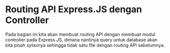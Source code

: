 # Routing API Express.JS dengan Controller

Pada bagian ini kita akan membuat routing API dengan membuat modul controller pada Express.JS, dimana nantinya query untuk database akan kita pisah sytaxnya sehingga tidak satu file dengan routing API sebelumnya.
